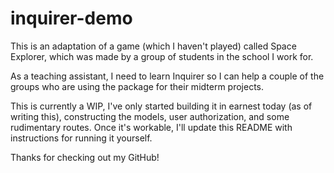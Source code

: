 # inquirer-demo

This is an adaptation of a game (which I haven't played) called Space Explorer, which was made by a group of students in the school I work for.

As a teaching assistant, I need to learn Inquirer so I can help a couple of the groups who are using the package for their midterm projects.

This is currently a WIP, I've only started building it in earnest today (as of writing this), constructing the models, user authorization, and some rudimentary routes. Once it's workable, I'll update this README with instructions for running it yourself.

Thanks for checking out my GitHub!